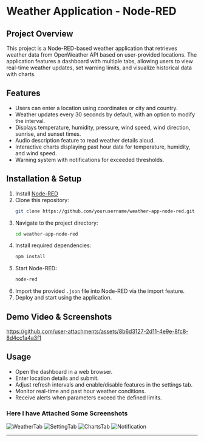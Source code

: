 # Weather Application - Node-RED

## Project Overview
This project is a Node-RED-based weather application that retrieves weather data from OpenWeather API based on user-provided locations. The application features a dashboard with multiple tabs, allowing users to view real-time weather updates, set warning limits, and visualize historical data with charts.

## Features
- Users can enter a location using coordinates or city and country.
- Weather updates every 30 seconds by default, with an option to modify the interval.
- Displays temperature, humidity, pressure, wind speed, wind direction, sunrise, and sunset times.
- Audio description feature to read weather details aloud.
- Interactive charts displaying past hour data for temperature, humidity, and wind speed.
- Warning system with notifications for exceeded thresholds.

## Installation & Setup
1. Install [Node-RED](https://nodered.org/docs/getting-started/)
2. Clone this repository:
   ```sh
   git clone https://github.com/yourusername/weather-app-node-red.git
   ```
3. Navigate to the project directory:
   ```sh
   cd weather-app-node-red
   ```
4. Install required dependencies:
   ```sh
   npm install
   ```
5. Start Node-RED:
   ```sh
   node-red
   ```
6. Import the provided `.json` file into Node-RED via the import feature.
7. Deploy and start using the application.


## Demo Video & Screenshots
https://github.com/user-attachments/assets/8b6d3127-2d11-4e9e-8fc8-8d4cc1a4a3f1

## Usage
- Open the dashboard in a web browser.
- Enter location details and submit.
- Adjust refresh intervals and enable/disable features in the settings tab.
- Monitor real-time and past hour weather conditions.
- Receive alerts when parameters exceed the defined limits.


### Here I have Attached Some  Screenshots
![WeatherTab](https://github.com/user-attachments/assets/3e22530c-10f0-4e80-a4b3-efe436d62067)
![SettingTab](https://github.com/user-attachments/assets/de5685b9-e548-42f3-81a7-000dc56737df)
![ChartsTab](https://github.com/user-attachments/assets/8e7e8122-2799-4a7c-be7e-beb428ebdb16)
![Notification](https://github.com/user-attachments/assets/56685791-375f-448f-92e0-1d1ed71ae665)



---

